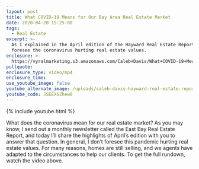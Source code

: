 ```yaml
---
layout: post
title: What COVID-19 Means for Our Bay Area Real Estate Market
date: 2020-04-20 15:25:00
tags:
  - Real Estate
excerpt: >-
  As I explained in the April edition of the Hayward Real Estate Report, I don’t
  foresee the coronavirus hurting real estate values.
enclosure: >-
  https://vyralmarketing.s3.amazonaws.com/Caleb+Davis/What+COVID-19+Means+for+Our+Bay+Area+Real+Estate+Market.mp4
pullquote:
enclosure_type: video/mp4
enclosure_time:
use_youtube_image: false
youtube_alternate_image: /uploads/caleb-davis-hayward-real-estate-report-april-2020-youtube.jpg
youtube_code: JSEEX6Zhew8
---
```


{% include youtube.html %}

What does the coronavirus mean for our real estate market? As you may know, I send out a monthly newsletter called the East Bay Real Estate Report, and today I’ll share the highlights of April’s edition with you to answer that question. In general, I don’t foresee this pandemic hurting real estate values. For many reasons, homes are still selling, and we agents have adapted to the circumstances to help our clients. To get the full rundown, watch the video above.